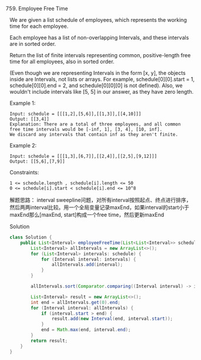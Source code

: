 759. Employee Free Time

We are given a list schedule of employees, which represents the working time for each employee.

Each employee has a list of non-overlapping Intervals, and these intervals are in sorted order.

Return the list of finite intervals representing common, positive-length free time for all employees, also in sorted order.

(Even though we are representing Intervals in the form [x, y], the objects inside are Intervals, not lists or arrays. For example, schedule[0][0].start = 1, schedule[0][0].end = 2, and schedule[0][0][0] is not defined).  Also, we wouldn't include intervals like [5, 5] in our answer, as they have zero length.



Example 1:
```
Input: schedule = [[[1,2],[5,6]],[[1,3]],[[4,10]]]
Output: [[3,4]]
Explanation: There are a total of three employees, and all common
free time intervals would be [-inf, 1], [3, 4], [10, inf].
We discard any intervals that contain inf as they aren't finite.
```
Example 2:
```
Input: schedule = [[[1,3],[6,7]],[[2,4]],[[2,5],[9,12]]]
Output: [[5,6],[7,9]]
```

Constraints:
```
1 <= schedule.length , schedule[i].length <= 50
0 <= schedule[i].start < schedule[i].end <= 10^8
```

解题思路：
interval sweepline问题，对所有interval按照起点、终点进行排序，然后两两interval比较。用一个全局变量记录maxEnd，如果interval的start小于maxEnd那么[maxEnd, start]构成一个free time，然后更新maxEnd

Solution
```java
class Solution {
    public List<Interval> employeeFreeTime(List<List<Interval>> schedule) {
        List<Interval> allIntervals = new ArrayList<>();
        for (List<Interval> intervals: schedule) {
            for (Interval interval: intervals) {
                allIntervals.add(interval);
            }
        }

        allIntervals.sort(Comparator.comparing((Interval interval) -> interval.start).thenComparing((Interval interval) -> interval.end));

        List<Interval> result = new ArrayList<>();
        int end = allIntervals.get(0).end;
        for (Interval interval: allIntervals) {
            if (interval.start > end) {
                result.add(new Interval(end, interval.start));
            }
            end = Math.max(end, interval.end);
        }
        return result;
    }
}
```
